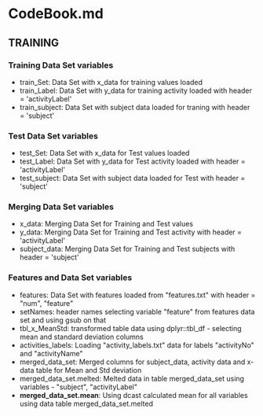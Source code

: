 # CodeBook.md 

## TRAINING 
### Training Data Set variables 
  * train_Set: Data Set with x_data for training values loaded  
  * train_Label: Data Set with y_data for training activity loaded with header = 'activityLabel' 
  * train_subject: Data Set with subject data loaded for traning with header  = 'subject' 
   
### Test Data Set variables 
  * test_Set: Data Set with x_data for Test values loaded  
  * test_Label: Data Set with y_data for Test activity loaded with header = 'activityLabel' 
  * test_subject: Data Set with subject data loaded for Test with header  = 'subject' 
  

### Merging Data Set variables 
  * x_data: Merging Data Set for Training and Test values   
  * y_data: Merging Data Set for Training and Test activity  with header = 'activityLabel' 
  * subject_data: Merging Data Set for Training and Test subjects with header  = 'subject' 


### Features and Data Set variables
  * features: Data Set with features loaded from "features.txt" with header = "num", "feature" 
  * setNames: header names selecting variable "feature" from features data set and using gsub on that 
  * tbl_x_MeanStd: transformed table data using  dplyr::tbl_df - selecting mean and standard deviation columns 
  * activities_labels: Loading "activity_labels.txt" data for labels "activityNo" and "activityName" 
  * merged_data_set: Merged columns for subject_data, activity data and x-data table for Mean and Std deviation 
  * merged_data_set.melted: Melted data in table merged_data_set using variables - "subject", "activityLabel" 
  * **merged_data_set.mean**: Using dcast calculated mean for all variables using data table merged_data_set.melted 
    
